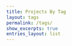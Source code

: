 ```yaml
---
title: Projects By Tag
layout: tags
permalink: /tags/
show_excerpts: true
entries_layout: list
---
```

